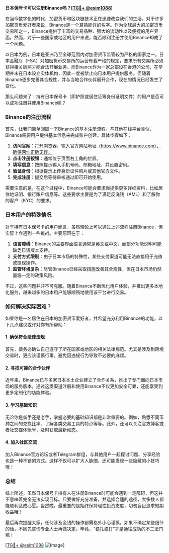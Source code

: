 **日本保号卡可以注册Binance吗？[[TG💪+ @esim1088](https://t.me/s/esim1088)]**

在当今数字化的时代，加密货币和区块链技术正在迅速改变我们的生活。对于许多加密货币爱好者来说，Binance是一个耳熟能详的名字。作为全球最大的加密货币交易所之一，Binance提供了丰富的交易品种、强大的流动性以及便捷的用户界面。然而，对于一些国家或地区的用户来说，能否顺利注册并使用Binance却成了一个问题。

以日本为例，日本是亚洲乃至全球范围内对加密货币监管较为严格的国家之一。日本金融厅（FSA）对加密货币交易所的运营有着严格的规定，要求所有交易所必须获得相关牌照才能合法开展业务。而Binance作为一家总部设在香港的公司，在早期并未在日本设立实体机构，因此一度被禁止向日本用户提供服务。但随着Binance逐步完善其合规性，并与当地合作伙伴展开合作，现在的情况已经发生了变化。

那么问题来了：持有日本保号卡（即护照或居住证等身份证明文件）的用户是否可以成功注册并使用Binance呢？

### Binance的注册流程

首先，让我们简单回顾一下Binance的基本注册流程。与其他在线平台类似，Binance需要用户提供基本信息来完成账户创建。具体步骤如下：

1. **访问官网**：打开浏览器，输入官方网站地址（https://www.binance.com），确保网址正确无误。
2. **点击注册按钮**：通常位于页面右上角的位置。
3. **填写信息**：按照提示输入手机号码、邮箱地址，并设置密码。
4. **验证身份**：根据提示上传身份证件照片或其他官方文件。
5. **完成注册**：提交后等待审核通过即可开始使用。

需要注意的是，在这个过程中，Binance可能会要求你提供更多详细资料，比如居住地证明、银行账户信息等。这些要求主要是为了满足反洗钱（AML）和了解你的客户（KYC）的要求。

### 日本用户的特殊情况

对于持有日本保号卡的用户而言，虽然理论上可以通过上述流程注册Binance，但实际上会遇到一些挑战。主要原因在于：

1. **语言障碍**：Binance的主要界面语言通常是英文或中文，而部分功能说明可能缺乏日语版本支持。
2. **支付方式限制**：由于日本市场的特殊性，某些支付渠道可能无法直接用于充值或提现操作。
3. **监管环境复杂**：尽管Binance已经采取措施改善其合规性，但在日本市场仍然面临一定的政策风险。

不过，这些问题并非不可克服。随着Binance不断优化用户体验，并推出更多本地化服务，越来越多的日本用户能够顺畅地使用该平台进行交易。

### 如何解决实际困难？

如果你是一名居住在日本的加密货币爱好者，并希望充分利用Binance的功能，以下几点建议或许对你有所帮助：

#### 1. 确保符合法律法规
首先，请务必确认自己遵守了所在国家或地区的相关法律规范。尤其是涉及到跨境交易时，更应该谨慎行事，避免因违规行为导致不必要的麻烦。

#### 2. 寻找可靠的合作伙伴
近年来，Binance已与多家日本本土企业建立了合作关系，推出了专门面向日本市场的服务版本。通过这类渠道注册和使用Binance不仅更加安全可靠，还能享受到更多定制化的功能体验。

#### 3. 学习基础知识
无论你是新手还是老手，掌握必要的基础知识都是非常重要的。例如，熟悉不同币种之间的兑换比率、了解各类交易工具的特点等等。此外，还可以关注官方博客或者社交媒体账号，及时获取最新动态。

#### 4. 加入社区交流
加入Binance官方论坛或者Telegram群组，与其他用户一起探讨问题、分享经验也是一种不错的方式。这样不仅可以扩大人脉圈，还可能发现一些隐藏的小技巧哦！

### 总结

综上所述，虽然日本保号卡持有人在注册Binance时可能会遇到一定障碍，但这并不意味着完全无法实现目标。只要做好充分准备，并选择合适的途径，大多数人都能顺利达成心愿。当然啦，最重要的是始终保持理性投资态度，切勿盲目追求短期收益哦！

最后再次提醒大家，任何涉及金钱的操作都需格外小心谨慎。如果不确定某些细节的话，不妨先咨询专业人士再做决定。毕竟，“稳扎稳打”才是通往成功的不二法门嘛！

[[TG💪+ @esim1088](https://t.me/s/esim1088) ![Image](https://i.postimg.cc/4NQfJmqS/Snipaste-2025-05-13-00-14-12.png)]
